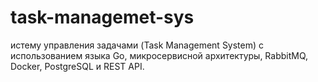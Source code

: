 # task-managemet-sys
истему управления задачами (Task Management System) с использованием языка Go, микросервисной архитектуры, RabbitMQ, Docker, PostgreSQL и REST API.
